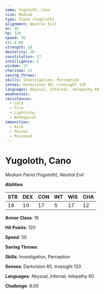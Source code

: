 ```yaml
---
name: Yugoloth, Cano
size: Medium
type: Fiend (Yugoloth)
alignment: Neutral Evil
ac: 16
hp: 120
speed: 50
cr: 8.00
strength: 18
dexterity: 10
constitution: 17
intelligence: 5
wisdom: 17
charisma: 12
saving_throws: 
skills: Investigation, Perception
senses: Darkvision 60, truesight 120
languages: Abyssal, Infernal, telepathy 60
weaknesses:
resistances:
  - Cold
  - Fire
  - Lightning
  - Nonmagical
immunities:
  - Acid
  - Poison
  - Poisoned
---
```


# Yugoloth, Cano

*Medium Fiend (Yugoloth), Neutral Evil*

**Abilities**

| STR | DEX | CON | INT | WIS | CHA |
| --- | --- | --- | --- | --- | --- |
| 18 | 10 | 17 | 5 | 17 | 12 |

**Armor Class**: 16

**Hit Points**: 120

**Speed**: 50

**Saving Throws**: 

**Skills**: Investigation, Perception

**Senses**: Darkvision 60, truesight 120

**Languages**: Abyssal, Infernal, telepathy 60

**Challenge**: 8.00

